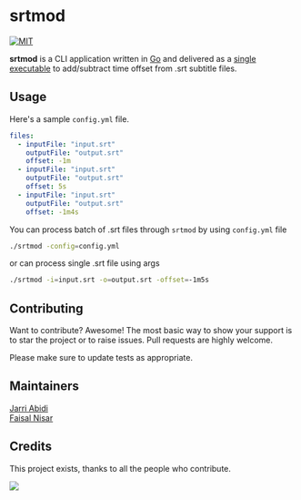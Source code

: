 # srtmod 
[![MIT](https://img.shields.io/github/license/markhaur/srtmod)](https://github.com/markhaur/srtmod/blob/master/LICENSE)

**srtmod** is a CLI application written in [Go](https://go.dev/) and delivered as a [single executable](https://github.com/markhaur/srtmod/releases) to add/subtract time offset from .srt subtitle files.
## Usage
Here's a sample `config.yml` file.
```yml
files:
  - inputFile: "input.srt"
    outputFile: "output.srt"
    offset: -1m
  - inputFile: "input.srt"
    outputFile: "output.srt"
    offset: 5s
  - inputFile: "input.srt"
    outputFile: "output.srt"
    offset: -1m4s
```
You can process batch of .srt files through `srtmod` by using `config.yml` file
```bash
./srtmod -config=config.yml
```
or can process single .srt file using args
```bash
./srtmod -i=input.srt -o=output.srt -offset=-1m5s
```
## Contributing
Want to contribute? Awesome! The most basic way to show your support is to star the project or to raise issues. Pull requests are highly welcome.

Please make sure to update tests as appropriate.
## Maintainers
[Jarri Abidi](https://github.com/jarri-abidi)\
[Faisal Nisar](https://github.com/markhaur)
## Credits
This project exists, thanks to all the people who contribute.

<a href="https://github.com/markhaur/srtmod/graphs/contributors">
  <img src="https://contrib.rocks/image?repo=markhaur/srtmod" />
</a>
